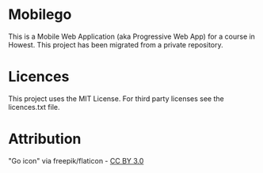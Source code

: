# Mobilego
This is a Mobile Web Application (aka Progressive Web App) for a course in Howest. This project has been migrated from a private repository.

# Licences
This project uses the MIT License. For third party licenses see the licences.txt file.

# Attribution
"Go icon" via freepik/flaticon - [CC BY 3.0](https://creativecommons.org/licenses/by/3.0/)
